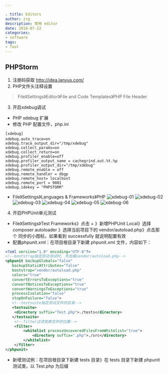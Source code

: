 ```yaml
---

. title: Editors
author: zrg
description: 常用 editor
date: 2018-07-22
categories:
- software
tags:
- Tool
---
```


## PHPStorm
1. 注册码获取
http://idea.lanyus.com/ 
2. PHP文件头注释设置
> File》Settings》Editor》File and Code Templates》PHP File Header
3. 开启xdebug调试
+  PHP xdebug 扩展
+ 修改 PHP 配置文件，php.ini
```shell
[xdebug]
xdebug.auto_trace=on　　
xdebug.trace_output_dir="/tmp/xdebug"
xdebug.collect_params=on
xdebug.collect_return=on
xdebug.profiler_enable=off
xdebug.profiler_output_name = cachegrind.out.%t.%p
xdebug.profiler_output_dir="/tmp/xdebug"
xdebug.remote_enable = off
xdebug.remote_handler = dbgp
xdebug.remote_host= localhost
xdebug.remote_port = 9001
xdebug.idekey = "PHPSTORM"
```

+ File》Settings》Languages & Frameworks》PHP
![xdebug-01]({{site.url}}/assets/images/phpstorm-xdebug-01.png)
![xdebug-02]({{site.url}}/assets/images/phpstorm-xdebug-02.png)
![xdebug-03]({{site.url}}/assets/images/phpstorm-xdebug-03.png)
![xdebug-04]({{site.url}}/assets/images/phpstorm-xdebug-04.png)
![xdebug-05]({{site.url}}/assets/images/phpstorm-xdebug-05.png)
![xdebug-06]({{site.url}}/assets/images/phpstorm-xdebug-06.png)
4. 开启PHPUnit单元测试
+ File》Settings》Test Frameworks》点击 + 》新增PHPUnit Local》选择 composer autoloader 》选择当前项目下的 vendor/autoload.php》点击那个 同步的小图标，如果看到 successfully 就说明配置有效
+ 配置phpunit.xml：在项目根目录下新建 phpunit.xml 文件，内容如下：

```xml
<?xml version="1.0" encoding="UTF-8"?>
<!--bootstrap指定启动测试时, 先加载vendor/autoload.php-->
<phpunit backupGlobals="false"
   backupStaticAttributes="false"
   bootstrap="vendor/autoload.php"
   colors="true"
   convertErrorsToExceptions="true"
   convertNoticesToExceptions="true"
   convertWarningsToExceptions="true"
   processIsolation="false"
   stopOnFailure="false"> 
   <!--testsuite指定测试文件的目录-->
   <testsuite>
    <directory suffix="Test.php">./tests</directory>
   </testsuite> 
    <!--filter过滤依赖文件的位置-->
    <filter>
        <whitelist processUncoveredFilesFromWhitelist="true">
            <directory suffix=".php">./src</directory>
        </whitelist>
    </filter>
</phpunit>
```

+ 新增测试例：在项目根目录下新建 tests 目录》在 tests 目录下新建 phpunit 测试类，以 Test.php 为后缀
